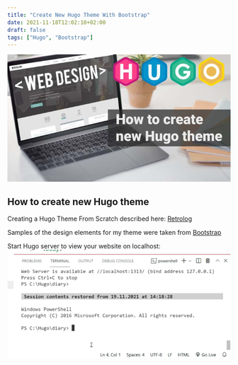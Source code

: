 ```yaml
---
title: "Create New Hugo Theme With Bootstrap"
date: 2021-11-18T12:02:10+02:00
draft: false
tags: ["Hugo", "Bootstrap"]
---
```


![How to Create New Hugo Theme](how-to-create-new-hugo-theme.jpg)

## How to create new Hugo theme

Creating a Hugo Theme From Scratch described here: [Retrolog](https://retrolog.io/blog/creating-a-hugo-theme-from-scratch/)

Samples of the design elements for my theme were taken from [Bootstrap](https://getbootstrap.com/docs/5.1/examples/)

Start Hugo server to view your website on localhost:
![hugo server command in terminal](hugo-server.webp)
